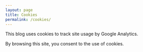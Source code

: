 ```yaml
---
layout: page
title: Cookies
permalink: /cookies/
---
```

This blog uses cookies to track site usage by Google Analytics.

By browsing this site, you consent to the use of cookies.

